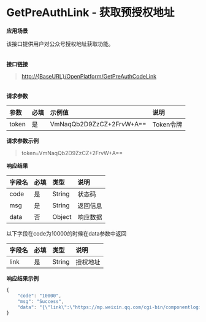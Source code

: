 # GetPreAuthLink - 获取预授权地址

**应用场景**

该接口提供用户对公众号授权地址获取功能。

###### 

**接口链接**

> [http://{BaseURL}/OpenPlatform/GetPreAuthCodeLink](http://{BaseURL}/OpenPlatform/Login)

###### 

**请求参数**

| 参数 | 必填 | 示例值 | 说明 |
| :--- | :--- | :--- | :--- |
| token | 是 | VmNaqQb2D9ZzCZ+2FrvW+A== | Token令牌 |

**请求参数示例**

> token=VmNaqQb2D9ZzCZ+2FrvW+A==

**响应结果**

| 字段名 | 必填 | 类型 | 说明 |
| :--- | :--- | :--- | :--- |
| code | 是 | String | 状态码 |
| msg | 是 | String | 返回信息 |
| data | 否 | Object | 响应数据 |

以下字段在code为10000的时候在data参数中返回

| 字段名 | 必填 | 类型 | 说明 |
| :--- | :--- | :--- | :--- |
| link | 是 | String | 授权地址 |

**响应结果示例**

```js
{
    "code": "10000",
    "msg": "Success",
    "data": "{\"link\":\"https://mp.weixin.qq.com/cgi-bin/componentloginpage?component_appid=wx733b4b22562e3596&pre_auth_code=preauthcode%40%40%40zlMAMfVXtFdGHfXMCSCxjhqAKIv9e23Z31lBL1VndHsmk7bmvsoI6-248pjwtPPU&redirect_uri=http%3A%2F%2Fyinziqiang.oicp.net%2FOpenPlatform%2FOAuthCallback\"}"
}
```



